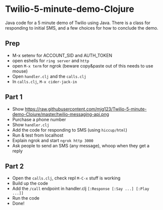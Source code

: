 # Twilio-5-minute-demo-Clojure

Java code for a 5 minute demo of Twilio using Java. There is a class for responding to initial SMS, and a few choices for how to conclude the demo.

## Prep

  - M-x setenv for ACCOUNT_SID and AUTH_TOKEN
  - open eshells for `ring server` and `http`
  - open `M-x term` for ngrok (beware copy&paste out of this needs to use mouse)
  - Open `handler.clj` and the `calls.clj`
  - In `calls.clj`, `M-x cider-jack-in`

## Part 1

  - Show https://raw.githubusercontent.com/mjg123/Twilio-5-minute-demo-Clojure/master/twilio-messaging-api.png
  - Purchase a phone number
  - Show `handler.clj`
  - Add the code for responding to SMS (using `hiccup/html`)
  - Run & test from localhost
  - Explain ngrok and start `ngrok http 3000`
  - Ask people to send an SMS (any message), whoop when they get a reply
  
## Part 2

  - Open the `calls.clj`, check repl `M-C-x` stuff is working
  - Build up the code
  - Add the `/call` endpoint in handler.clj `[:Response [:Say ...] [:Play ...]]`
  - Run the code
  - Done!
